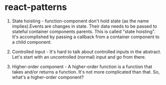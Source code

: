 # react-patterns

1. State hoisting - function-component don't hold state (as the name implies).Events are changes in state. Their data needs to be passed to stateful container components parents. This is called "state hoisting". It's accomplished by passing a callback from a container component to a child component.

2. Controlled input - It's hard to talk about controlled inputs in the abstract. Let's start with an uncontrolled (normal) input and go from there.

3. Higher-order component - A higher-order function is a function that takes and/or returns a function. It's not more complicated than that. So, what's a higher-order component?
